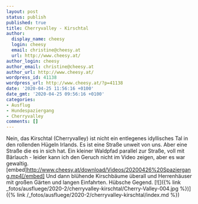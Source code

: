 ```yaml
---
layout: post
status: publish
published: true
title: Cherryvalley - Kirschtal
author:
  display_name: cheesy
  login: cheesy
  email: christine@cheesy.at
  url: http://www.cheesy.at/
author_login: cheesy
author_email: christine@cheesy.at
author_url: http://www.cheesy.at/
wordpress_id: 41138
wordpress_url: http://www.cheesy.at/?p=41138
date: '2020-04-25 11:56:16 +0100'
date_gmt: '2020-04-25 09:56:16 +0100'
categories:
- Ausflug
- Hundespaziergang
- Cherryvalley
comments: []
---
```

Nein, das Kirschtal (Cherryvalley) ist nicht ein entlegenes idyllisches Tal in den rollenden Hügeln Irlands. Es ist eine Straße unweit von uns. Aber eine Straße die es in sich hat.
Ein kleiner Waldpfad parallel zur Straße, voll mit Bärlauch - leider kann ich den Geruch nicht im Video zeigen, aber es war gewaltig.
[embed]http://www.cheesy.at/download/Videos/20200426%20Spaziergang.mp4[/embed]
Und dann blühende Kirschbäume überall und Herrenhäuser mit großen Gärten und langen Einfahrten. Hübsche Gegend.
[![]({% link _fotos/ausfluege/2020-2/cherryvalley-kirschtal/Cherry-Valley-004.jpg %})]({% link /_fotos/ausfluege/2020-2/cherryvalley-kirschtal/index.md %})
